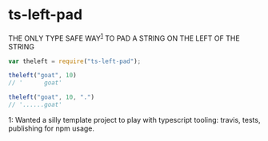 ts-left-pad
===========

THE ONLY TYPE SAFE WAY<sup>[1](#what1)</sup> TO PAD A STRING ON THE LEFT OF THE STRING

``` javascript
var theleft = require("ts-left-pad");

theleft("goat", 10)
// '      goat'

theleft("goat", 10, ".")
// '......goat'
```

<a name="what1">1</a>: Wanted a silly template project to play with typescript tooling: travis, tests, publishing for npm usage.
